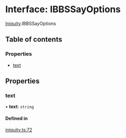 # Interface: IBBSSayOptions

[Iniquity](../modules/Iniquity.md).IBBSSayOptions

## Table of contents

### Properties

- [text](Iniquity.IBBSSayOptions.md#text)

## Properties

### text

• **text**: `string`

#### Defined in

[iniquity.ts:72](https://github.com/iniquitybbs/iniquity/blob/467b1b4/packages/core/src/iniquity.ts#L72)
